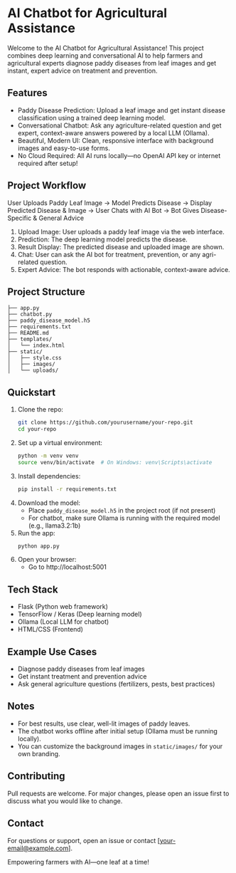 # AI Chatbot for Agricultural Assistance

Welcome to the AI Chatbot for Agricultural Assistance! This project combines deep learning and conversational AI to help farmers and agricultural experts diagnose paddy diseases from leaf images and get instant, expert advice on treatment and prevention.

## Features
- Paddy Disease Prediction: Upload a leaf image and get instant disease classification using a trained deep learning model.
- Conversational Chatbot: Ask any agriculture-related question and get expert, context-aware answers powered by a local LLM (Ollama).
- Beautiful, Modern UI: Clean, responsive interface with background images and easy-to-use forms.
- No Cloud Required: All AI runs locally—no OpenAI API key or internet required after setup!

## Project Workflow

User Uploads Paddy Leaf Image → Model Predicts Disease → Display Predicted Disease & Image → User Chats with AI Bot → Bot Gives Disease-Specific & General Advice

1. Upload Image: User uploads a paddy leaf image via the web interface.
2. Prediction: The deep learning model predicts the disease.
3. Result Display: The predicted disease and uploaded image are shown.
4. Chat: User can ask the AI bot for treatment, prevention, or any agri-related question.
5. Expert Advice: The bot responds with actionable, context-aware advice.

## Project Structure

```
├── app.py
├── chatbot.py
├── paddy_disease_model.h5
├── requirements.txt
├── README.md
├── templates/
│   └── index.html
├── static/
│   ├── style.css
│   ├── images/
│   └── uploads/
```

## Quickstart

1. Clone the repo:
   ```bash
   git clone https://github.com/yourusername/your-repo.git
   cd your-repo
   ```
2. Set up a virtual environment:
   ```bash
   python -m venv venv
   source venv/bin/activate  # On Windows: venv\Scripts\activate
   ```
3. Install dependencies:
   ```bash
   pip install -r requirements.txt
   ```
4. Download the model:
   - Place `paddy_disease_model.h5` in the project root (if not present)
   - For chatbot, make sure Ollama is running with the required model (e.g., llama3.2:1b)
5. Run the app:
   ```bash
   python app.py
   ```
6. Open your browser:
   - Go to http://localhost:5001

## Tech Stack
- Flask (Python web framework)
- TensorFlow / Keras (Deep learning model)
- Ollama (Local LLM for chatbot)
- HTML/CSS (Frontend)

## Example Use Cases
- Diagnose paddy diseases from leaf images
- Get instant treatment and prevention advice
- Ask general agriculture questions (fertilizers, pests, best practices)

## Notes
- For best results, use clear, well-lit images of paddy leaves.
- The chatbot works offline after initial setup (Ollama must be running locally).
- You can customize the background images in `static/images/` for your own branding.

## Contributing
Pull requests are welcome. For major changes, please open an issue first to discuss what you would like to change.

## Contact
For questions or support, open an issue or contact [your-email@example.com].

Empowering farmers with AI—one leaf at a time! 